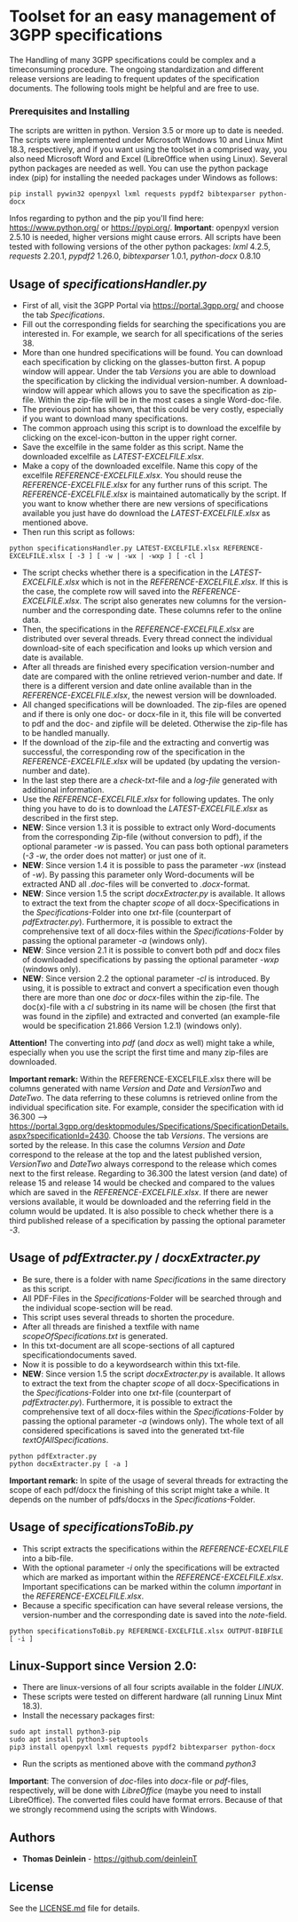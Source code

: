 # Toolset for an easy management of 3GPP specifications

The Handling of many 3GPP specifications could be complex and a timeconsuming procedure. The ongoing standardization and different release versions are leading to frequent updates of the specification documents. The following tools might be helpful and are free to use.

### Prerequisites and Installing

The scripts are written in python. Version 3.5 or more up to date is needed. The scripts were implemented under Microsoft Windows 10 and Linux Mint 18.3, respectively, and if you want using the toolset in a comprised way, you also need Microsoft Word and Excel (LibreOffice when using Linux).
Several python packages are needed as well. You can use the python package index (pip) for installing the needed packages under Windows as follows:

```
pip install pywin32 openpyxl lxml requests pypdf2 bibtexparser python-docx
```

Infos regarding to python and the pip you'll find here: https://www.python.org/ or https://pypi.org/. 
**Important**: 
openpyxl version 2.5.10 is needed, higher versions might cause errors. All scripts have been tested with following versions of the other python packages: *lxml* 4.2.5, *requests* 2.20.1, *pypdf2* 1.26.0, *bibtexparser* 1.0.1, *python-docx* 0.8.10

## Usage of *specificationsHandler.py*

* First of all, visit the 3GPP Portal via https://portal.3gpp.org/ and choose the tab *Specifications*.
* Fill out the corresponding fields for searching the specifications you are interested in. For example, we search for all specifications of the series 38.
* More than one hundred specifications will be found. You can download each specification by clicking on the glasses-button first. A popup window will appear. Under the tab *Versions* you are able to download the specification by clicking the individual version-number. A download-window will appear which allows you to save the specification as zip-file. Within the zip-file will be in the most cases a single Word-doc-file.
* The previous point has shown, that this could be very costly, especially if you want to download many specifications.
* The common approach using this script is to download the excelfile by clicking on the excel-icon-button in the upper right corner.
* Save the excelfile in the same folder as this script. Name the downloaded excelfile as *LATEST-EXCELFILE.xlsx*.
* Make a copy of the downloaded excelfile. Name this copy of the excelfile *REFERENCE-EXCELFILE.xlsx*. You should reuse the *REFERENCE-EXCELFILE.xlsx* for any further runs of this script. The *REFERENCE-EXCELFILE.xlsx* is maintained automatically by the script. If you want to know whether there are new versions of specifications available you just have do download the *LATEST-EXCELFILE.xlsx* as mentioned above. 
* Then run this script as follows:

```
python specificationsHandler.py LATEST-EXCELFILE.xlsx REFERENCE-EXCELFILE.xlsx [ -3 ] [ -w | -wx | -wxp ] [ -cl ]
```

* The script checks whether there is a specification in the *LATEST-EXCELFILE.xlsx* which is not in the *REFERENCE-EXCELFILE.xlsx*. If this is the case, the complete row will saved into the *REFERENCE-EXCELFILE.xlsx*. The script also generates new columns for the version-number and the corresponding date. These columns refer to the online data.
* Then, the specifications in the *REFERENCE-EXCELFILE.xlsx* are distributed over several threads. Every thread connect the individual download-site of each specification and looks up which version and date is available.
* After all threads are finished every specification version-number and date are compared with the online retrieved verion-number and date. If there is a different version and date online available than in the *REFERENCE-EXCELFILE.xlsx*, the newest version will be downloaded.
* All changed specifications will be downloaded. The zip-files are opened and if there is only one doc- or docx-file in it, this file will be converted to pdf and the doc- and zipfile will be deleted. Otherwise the zip-file has to be handled manually.
* If the download of the zip-file and the extracting and convertig was successful, the corresponding row of the specification in the *REFERENCE-EXCELFILE.xlsx* will be updated (by updating the version-number and date).
* In the last step there are a *check-txt*-file and a *log-file* generated with additional information.
* Use the *REFERENCE-EXCELFILE.xlsx* for following updates. The only thing you have to do is to download the *LATEST-EXCELFILE.xlsx* as described in the first step.
* **NEW**: Since version 1.3 it is possible to extract only Word-documents from the corresponding Zip-file (without conversion to pdf), if the optional parameter *-w* is passed. You can pass both optional parameters (*-3* *-w*, the order does not matter) or just one of it.
* **NEW**: Since version 1.4 it is possible to pass the parameter *-wx* (instead of *-w*). By passing this parameter only Word-documents will be extracted AND all *.doc*-files will be converted to *.docx*-format.
* **NEW**: Since version 1.5 the script *docxExtracter.py* is available. It allows to extract the text from the chapter *scope* of all docx-Specifications in the *Specifications*-Folder into one *txt*-file (counterpart of *pdfExtracter.py*). Furthermore, it is possible to extract the comprehensive text of all docx-files within the *Specifications*-Folder by passing the optional parameter *-a* (windows only).
* **NEW**: Since version 2.1 it is possible to convert both pdf and docx files of downloaded specifications by passing the optional parameter *-wxp* (windows only).
* **NEW**: Since version 2.2 the optional parameter *-cl* is introduced. By using, it is possible to extract and convert a specification even though there are more than one *doc* or *docx*-files within the zip-file. The doc(x)-file with a *cl* substring in its name will be chosen (the first that was found in the zipfile) and extracted and converted (an example-file would be specification 21.866 Version 1.2.1) (windows only).

**Attention!**
The converting into *pdf* (and *docx* as well) might take a while, especially when you use the script the first time and many zip-files are downloaded. 

**Important remark:**
Within the REFERENCE-EXCELFILE.xlsx there will be columns generated with name *Version* and *Date* and *VersionTwo* and *DateTwo*. The data referring to these columns is retrieved online from the individual specification site. For example, consider the specification with id 36.300 --> https://portal.3gpp.org/desktopmodules/Specifications/SpecificationDetails.aspx?specificationId=2430.
Choose the tab *Versions*. The versions are sorted by the release. In this case the columns *Version* and *Date* correspond to the release at the top and the latest published version, *VersionTwo* and *DateTwo* always correspond to the release which comes next to the first release. 
Regarding to 36.300 the latest version (and date) of release 15 and release 14 would be checked and compared to the values which are saved in the *REFERENCE-EXCELFILE.xlsx*. If there are newer versions available, it would be downloaded and the referring field in the column would be updated. It is also possible to check whether there is a third published release of a specification by passing the optional parameter *-3*.

## Usage of *pdfExtracter.py* / *docxExtracter.py*
* Be sure, there is a folder with name *Specifications* in the same directory as this script. 
* All PDF-Files in the *Specifications*-Folder will be searched through and the individual scope-section will be read.
* This script uses several threads to shorten the procedure.
* After all threads are finished a textfile with name *scopeOfSpecifications.txt* is generated.
* In this txt-document are all scope-sections of all captured specificationdocuments saved.
* Now it is possible to do a keywordsearch within this txt-file. 
* **NEW**: Since version 1.5 the script *docxExtracter.py* is available. It allows to extract the text from the chapter *scope* of all docx-Specifications in the *Specifications*-Folder into one *txt*-file (counterpart of *pdfExtracter.py*). Furthermore, it is possible to extract the comprehensive text of all docx-files within the *Specifications*-Folder by passing the optional parameter *-a* (windows only). The whole text of all considered specifications is saved into the generated txt-file *textOfAllSpecifications*.

```
python pdfExtracter.py
python docxExtracter.py [ -a ]
```

**Important remark:**
In spite of the usage of several threads for extracting the scope of each pdf/docx the finishing of this script might take a while. It depends on the number of pdfs/docxs in the *Specifications*-Folder.

## Usage of *specificationsToBib.py*
* This script extracts the specifications within the *REFERENCE-ECXELFILE* into a bib-file.
* With the optional parameter *-i* only the specifications will be extracted which are marked as important within the *REFERENCE-EXCELFILE.xlsx*. Important specifications can be marked within the column *important* in the *REFERENCE-EXCELFILE.xlsx*.
* Because a specific specification can have several release versions, the version-number and the corresponding date is saved into the *note*-field.

```
python specificationsToBib.py REFERENCE-EXCELFILE.xlsx OUTPUT-BIBFILE [ -i ]
```

## Linux-Support since Version 2.0:
* There are linux-versions of all four scripts available in the folder *LINUX*.
* These scripts were tested on different hardware (all running Linux Mint 18.3).
* Install the necessary packages first:

```
sudo apt install python3-pip
sudo apt install python3-setuptools
pip3 install openpyxl lxml requests pypdf2 bibtexparser python-docx
```
* Run the scripts as mentioned above with the command *python3*

**Important**:
The conversion of *doc*-files into *docx*-file or *pdf*-files, respectively, will be done with *LibreOffice* (maybe you need to install LibreOffice). The converted files could have format errors. Because of that we strongly recommend using the scripts with Windows.


## Authors

* **Thomas Deinlein** - https://github.com/deinleinT

## License

See the [LICENSE.md](LICENSE.md) file for details.

